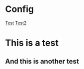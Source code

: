 # Config

[Test](#this-is-a-test)
[Test2](##and-this-is-another-test)

# This is a test
## And this is another test
